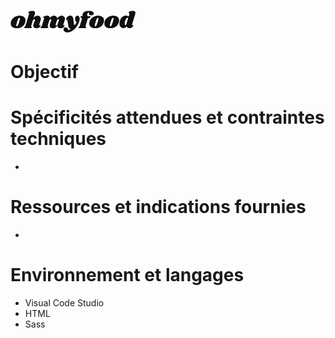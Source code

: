 <h1><img width="200px" alt="ohmyfood" src="https://raw.githubusercontent.com/MaelTst/MaelTissot_3_12072021/main/src/img/logo/ohmyfood.svg" /></h1>

# Objectif


# Spécificités attendues et contraintes techniques
* 

# Ressources et indications fournies
* 

# Environnement et langages
* Visual Code Studio
* HTML
* Sass

